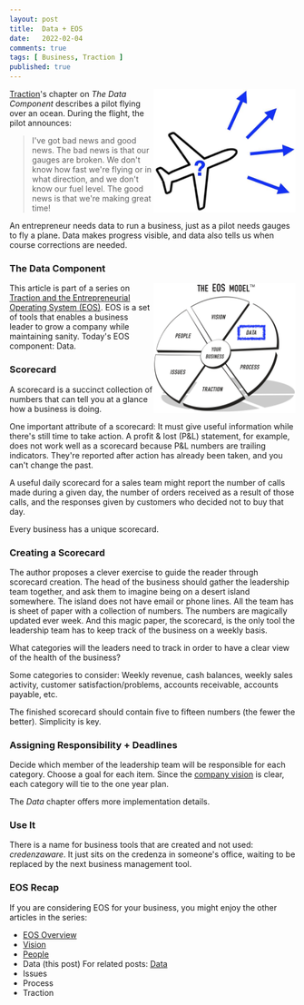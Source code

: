 ```yaml
---
layout: post
title:  Data + EOS
date:   2022-02-04
comments: true
tags: [ Business, Traction ]
published: true
---
```


<a href="/blog/2022/02/04/data-plus-eos/"><img src="/images/plane_which_way.jpg" align="right" width="250" padding="10" alt="I’ve got bad news and good news. The bad news is that our gauges are broken. We don’t know how fast we’re flying or in what direction, and we don’t know our fuel level. The good news is that we’re making great time!" title="Data and the Entrepreneurial Operating System (EOS)" /></a>

[Traction](http://localhost:4001/blog/2021/02/15/traction-entrepreneurial-operating-system-eos/)'s chapter on _The Data Component_ describes a pilot flying over an ocean. During the flight, the pilot announces:

>I've got bad news and good news. The bad news is that our gauges are broken. We don't know how fast we're flying or in what direction, and we don't know our fuel level. The good news is that we're making great time!

An entrepreneur needs data to run a business, just as a pilot needs gauges to fly a plane. Data makes progress visible, and data also tells us when course corrections are needed.

<!--more-->

### The Data Component

<a href="/blog/2022/02/04/data-plus-eos/"><img src="/images/EOS_Data.jpg" align="right" width="250" padding="10" alt="Data and the Entrepreneurial Operating System (EOS)" title="Data and the Entrepreneurial Operating System (EOS)" /></a>

This article is part of a series on [Traction and the Entrepreneurial Operating System (EOS)](/blog/2021/02/15/traction-entrepreneurial-operating-system-eos/). EOS is a set of tools that enables a business leader to grow a company while maintaining sanity. Today's EOS component: Data.

### Scorecard

A scorecard is a succinct collection of numbers that can tell you at a glance how a business is doing. 

One important attribute of a scorecard: It must give useful information while there's still time to take action. A profit & lost (P&L) statement, for example, does not work well as a scorecard because P&L numbers are trailing indicators. They're reported after action has already been taken, and you can't change the past.  

A useful daily scorecard for a sales team might report the number of calls made during a given day, the number of orders received as a result of those calls, and the responses given by customers who decided not to buy that day.

Every business has a unique scorecard.

### Creating a Scorecard

The author proposes a clever exercise to guide the reader through scorecard creation. The head of the business should gather the leadership team together, and ask them to imagine being on a desert island somewhere. The island does not have email or phone lines. All the team has is sheet of paper with a collection of numbers. The numbers are magically updated ever week. And this magic paper, the scorecard, is the only tool the leadership team has to keep track of the business on a weekly basis.

What categories will the leaders need to track in order to have a clear view of the health of the business?

Some categories to consider: Weekly revenue, cash balances, weekly sales activity, customer satisfaction/problems, accounts receivable, accounts payable, etc.

The finished scorecard should contain five to fifteen numbers (the fewer the better). Simplicity is key. 

### Assigning Responsibility + Deadlines

Decide which member of the leadership team will be responsible for each category. Choose a goal for each item. Since the [company vision](/blog/2021/03/08/vision-and-eos/) is clear, each category will tie to the one year plan.

The _Data_ chapter offers more implementation details. 

### Use It

There is a name for business tools that are created and not used: 
_credenzaware_. It just sits on the credenza in someone's office, waiting to be replaced by the next business management tool. 
 
### EOS Recap

If you are considering EOS for your business, you might enjoy the other articles in the series:

* [EOS Overview](/blog/2021/02/15/traction-entrepreneurial-operating-system-eos/)
* [Vision](/blog/2021/03/08/vision-and-eos/)
* [People](/blog/2021/04/08/people-and-eos/)
* Data (this post) For related posts: [Data](/blog/2022/02/04/data-plus-eos/)
* Issues
* Process
* Traction

